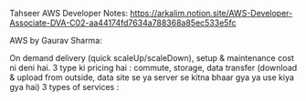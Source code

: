 Tahseer AWS Developer Notes:
https://arkalim.notion.site/AWS-Developer-Associate-DVA-C02-aa44174fd7634a788368a85ec533e5fc

AWS by Gaurav Sharma:

On demand delivery (quick scaleUp/scaleDown), setup & maintenance cost ni deni hai. 
3 type ki pricing hai : commute, storage, data transfer
(download & upload from outside, data site se ya server se kitna bhaar gya ya use kiya gya hai)
3 types of services : 

